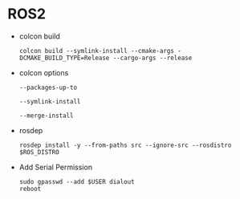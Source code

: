 # ROS2
- colcon build
    ```shell
    colcon build --symlink-install --cmake-args -DCMAKE_BUILD_TYPE=Release --cargo-args --release
    ```
- colcon options
    ```shell
    --packages-up-to
    ```
    
    ```shell
    --symlink-install
    ```
    
    ```shell
    --merge-install
    ```
- rosdep
    ```shell
    rosdep install -y --from-paths src --ignore-src --rosdistro $ROS_DISTRO
    ```
 
- Add Serial Permission

    ```shell
    sudo gpasswd --add $USER dialout
    reboot
    ```
